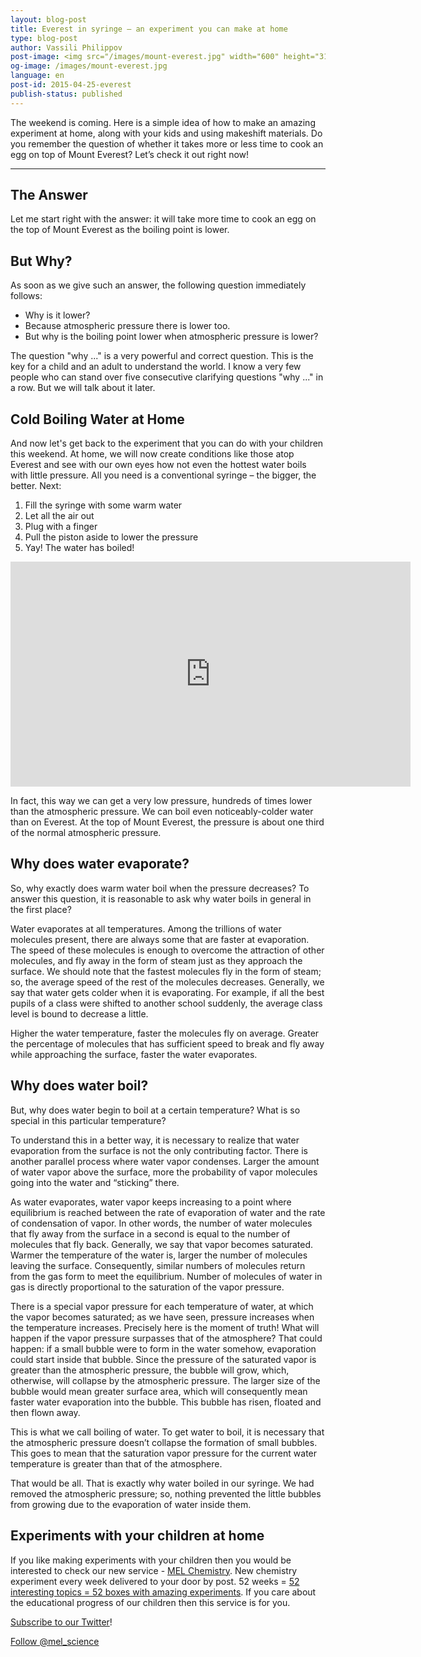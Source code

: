 ```yaml
---
layout: blog-post
title: Everest in syringe – an experiment you can make at home
type: blog-post
author: Vassili Philippov
post-image: <img src="/images/mount-everest.jpg" width="600" height="310" alt="Everest">
og-image: /images/mount-everest.jpg
language: en
post-id: 2015-04-25-everest
publish-status: published
---
```

The weekend is coming. Here is a simple idea of how to make an amazing experiment at home, along with your kids and using makeshift materials. Do you remember the question of whether it takes more or less time to cook an egg on top of Mount Everest? Let’s check it out right now!
<!-- more -->
---

## The Answer

Let me start right with the answer: it will take more time to cook an egg on the top of Mount Everest as the boiling point is lower.

## But Why?

As soon as we give such an answer, the following question immediately follows:

- Why is it lower?
- Because atmospheric pressure there is lower too.
- But why is the boiling point lower when atmospheric pressure is lower?

The question "why ..." is a very powerful and correct question. This is the key for a child and an adult to understand the world. I know a very few people who can stand over five consecutive clarifying questions "why ..." in a row. But we will talk about it later.

## Cold Boiling Water at Home

And now let's get back to the experiment that you can do with your children this weekend.
At home, we will now create conditions like those atop Everest and see with our own eyes how not even the hottest water boils with little pressure. All you need is a conventional syringe – the bigger, the better. Next:

1.	Fill the syringe with some warm water 
2.	Let all the air out
3.	Plug with a finger
4.	Pull the piston aside to lower the pressure
5. Yay! The water has boiled!


<iframe width="640" height="360" src="http://www.youtube.com/embed/3wjHStsHmkA?rel=0" frameborder="0" allowfullscreen></iframe>

In fact, this way we can get a very low pressure, hundreds of times lower than the atmospheric pressure. We can boil even noticeably-colder water than on Everest. At the top of Mount Everest, the pressure is about one third of the normal atmospheric pressure.

## Why does water evaporate?

So, why exactly does warm water boil when the pressure decreases? To answer this question, it is reasonable to ask why water boils in general in the first place?

Water evaporates at all temperatures. Among the trillions of water molecules present, there are always some that are faster at evaporation. The speed of these molecules is enough to overcome the attraction of other molecules, and fly away in the form of steam just as they approach the surface. We should note that the fastest molecules fly in the form of steam; so, the average speed of the rest of the molecules decreases. Generally, we say that water gets colder when it is evaporating. For example, if all the best pupils of a class were shifted to another school suddenly, the average class level is bound to decrease a little.

Higher the water temperature, faster the molecules fly on average. Greater the percentage of molecules that has sufficient speed to break and fly away while approaching the surface, faster the water evaporates.

## Why does water boil?

But, why does water begin to boil at a certain temperature? What is so special in this particular temperature?

To understand this in a better way, it is necessary to realize that water evaporation from the surface is not the only contributing factor. There is another parallel process where water vapor condenses. Larger the amount of water vapor above the surface, more the probability of vapor molecules going into the water and “sticking” there.

As water evaporates, water vapor keeps increasing to a point where equilibrium is reached between the rate of evaporation of water and the rate of condensation of vapor. In other words, the number of water molecules that fly away from the surface in a second is equal to the number of molecules that fly back. Generally, we say that vapor becomes saturated. Warmer the temperature of the water is, larger the number of molecules leaving the surface. Consequently, similar numbers of molecules return from the gas form to meet the equilibrium. Number of molecules of water in gas is directly proportional to the saturation of the vapor pressure.

There is a special vapor pressure for each temperature of water, at which the vapor becomes saturated; as we have seen, pressure increases when the temperature increases. Precisely here is the moment of truth! What will happen if the vapor pressure surpasses that of the atmosphere? That could happen: if a small bubble were to form in the water somehow, evaporation could start inside that bubble. Since the pressure of the saturated vapor is greater than the atmospheric pressure, the bubble will grow, which, otherwise, will collapse by the atmospheric pressure. The larger size of the bubble would mean greater surface area, which will consequently mean faster water evaporation into the bubble. This bubble has risen, floated and then flown away.

This is what we call boiling of water. To get water to boil, it is necessary that the atmospheric pressure doesn’t collapse the formation of small bubbles. This goes to mean that the saturation vapor pressure for the current water temperature is greater than that of the atmosphere.

That would be all. That is exactly why water boiled in our syringe. We had removed the atmospheric pressure; so, nothing prevented the little bubbles from growing due to the evaporation of water inside them.

## Experiments with your children at home

If you like making experiments with your children then you would be interested to check our new service - <a href="http://www.melscience.com/en">MEL Chemistry</a>. New chemistry experiment every week delivered to your door by post. 52 weeks = <a href="http://www.melscience.com/en/52topics/">52 interesting topics = 52 boxes with amazing experiments</a>. If you care about the educational progress of our children then this service is for you.

<a href="https://twitter.com/mel_science">Subscribe to our Twitter</a>!

<!-- Begin Twitter follow -->
<a href="https://twitter.com/mel_science" class="twitter-follow-button" data-show-count="false" data-size="large">Follow @mel_science</a>
<script>!function(d,s,id){var js,fjs=d.getElementsByTagName(s)[0],p=/^http:/.test(d.location)?'http':'https';if(!d.getElementById(id)){js=d.createElement(s);js.id=id;js.src=p+'://platform.twitter.com/widgets.js';fjs.parentNode.insertBefore(js,fjs);}}(document, 'script', 'twitter-wjs');</script>
<!-- End Twitter follow -->
